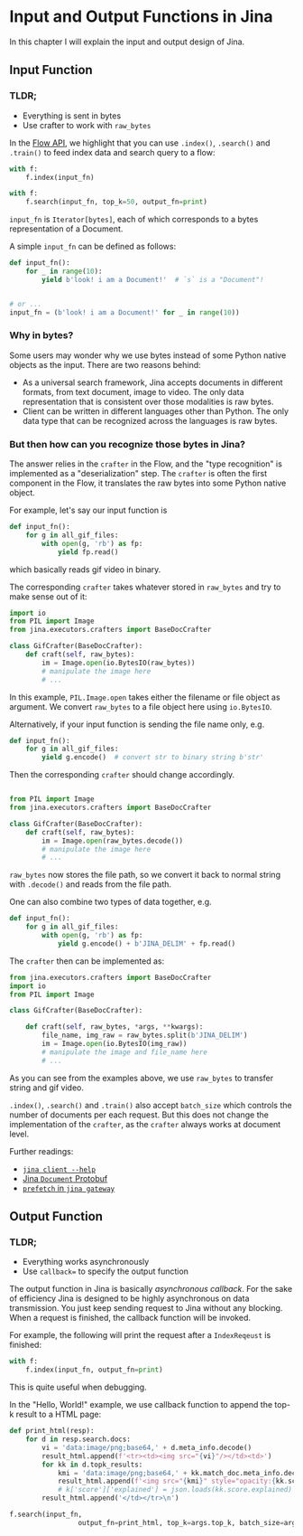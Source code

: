 # Input and Output Functions in Jina

In this chapter I will explain the input and output design of Jina.


## Input Function

### TLDR;
- Everything is sent in bytes
- Use crafter to work with `raw_bytes`

In the [Flow API](../flow/README.md), we highlight that you can use `.index()`, `.search()` and `.train()` to feed index data and search query to a flow:

```python
with f:
    f.index(input_fn)
```

```python
with f:
    f.search(input_fn, top_k=50, output_fn=print)
```

`input_fn` is `Iterator[bytes]`, each of which corresponds to a bytes representation of a Document.

A simple `input_fn` can be defined as follows:

```python
def input_fn():
    for _ in range(10):
        yield b'look! i am a Document!'  # `s` is a "Document"! 


# or ...
input_fn = (b'look! i am a Document!' for _ in range(10))
```

### Why in bytes?

Some users may wonder why we use bytes instead of some Python native objects as the input. There are two reasons behind: 

- As a universal search framework, Jina accepts documents in different formats, from text document, image to video. The only data representation that is consistent over those modalities is raw bytes.
- Client can be written in different languages other than Python. The only data type that can be recognized across the languages is raw bytes.

### But then how can you recognize those bytes in Jina?

The answer relies in the `crafter` in the Flow, and the "type recognition" is implemented as a "deserialization" step. The `crafter` is often the first component in the Flow, it translates the raw bytes into some Python native object. 

For example, let's say our input function is
 
```python
def input_fn():
    for g in all_gif_files:
        with open(g, 'rb') as fp:
            yield fp.read()

```

which basically reads gif video in binary.

The corresponding `crafter` takes whatever stored in `raw_bytes` and try to make sense out of it:

```python
import io
from PIL import Image
from jina.executors.crafters import BaseDocCrafter

class GifCrafter(BaseDocCrafter):
    def craft(self, raw_bytes):
        im = Image.open(io.BytesIO(raw_bytes))
        # manipulate the image here
        # ...
``` 

In this example, `PIL.Image.open` takes either the filename or file object as argument. We convert `raw_bytes` to a file object here using `io.BytesIO`.

Alternatively, if your input function is sending the file name only, e.g.

```python
def input_fn():
    for g in all_gif_files:
        yield g.encode()  # convert str to binary string b'str'
```

Then the corresponding `crafter` should change accordingly.

```python

from PIL import Image
from jina.executors.crafters import BaseDocCrafter

class GifCrafter(BaseDocCrafter):
    def craft(self, raw_bytes):
        im = Image.open(raw_bytes.decode())
        # manipulate the image here
        # ...
``` 

`raw_bytes` now stores the file path, so we convert it back to normal string with `.decode()` and reads from the file path.

One can also combine two types of data together, e.g.

```python
def input_fn():
    for g in all_gif_files:
        with open(g, 'rb') as fp:
            yield g.encode() + b'JINA_DELIM' + fp.read()
```

The `crafter` then can be implemented as:

```python
from jina.executors.crafters import BaseDocCrafter
import io
from PIL import Image

class GifCrafter(BaseDocCrafter):

    def craft(self, raw_bytes, *args, **kwargs):
        file_name, img_raw = raw_bytes.split(b'JINA_DELIM')
        im = Image.open(io.BytesIO(img_raw))
        # manipulate the image and file_name here
        # ...

```

As you can see from the examples above, we use `raw_bytes` to transfer string and gif video.

`.index()`, `.search()` and `.train()` also accept `batch_size` which controls the number of documents per each request. But this does not change the implementation of the `crafter`, as the `crafter` always works at document level. 

Further readings:
- [`jina client --help`](../cli/jina-client.html)
- [Jina `Document` Protobuf](../proto/docs.html#document)
- [`prefetch` in `jina gateway`](../cli/jina-gateway.html?highlight=prefetch#gateway%20arguments)


## Output Function

### TLDR;

- Everything works asynchronously
- Use `callback=` to specify the output function

The output function in Jina is basically *asynchronous callback*. For the sake of efficiency Jina is designed to be highly asynchronous on data transmission. You just keep sending request to Jina without any blocking. When a request is finished, the callback function will be invoked.

For example, the following will print the request after a `IndexReqeust` is finished:

```python
with f:
    f.index(input_fn, output_fn=print)
```  

This is quite useful when debugging.

In the "Hello, World!" example, we use callback function to append the top-k result to a HTML page:

```python
def print_html(resp):
    for d in resp.search.docs:
        vi = 'data:image/png;base64,' + d.meta_info.decode()
        result_html.append(f'<tr><td><img src="{vi}"/></td><td>')
        for kk in d.topk_results:
            kmi = 'data:image/png;base64,' + kk.match_doc.meta_info.decode()
            result_html.append(f'<img src="{kmi}" style="opacity:{kk.score.value}"/>')
            # k['score']['explained'] = json.loads(kk.score.explained)
        result_html.append('</td></tr>\n')
```

```python
f.search(input_fn,
                 output_fn=print_html, top_k=args.top_k, batch_size=args.query_batch_size)
```














